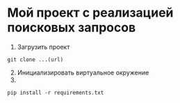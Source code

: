 # Мой проект с реализацией поисковых запросов
1. Загрузить проект 
```shell
git clone ...(url)
```
2. Инициализировать виртуальное окружение
3.
```shell
pip install -r requirements.txt
```

